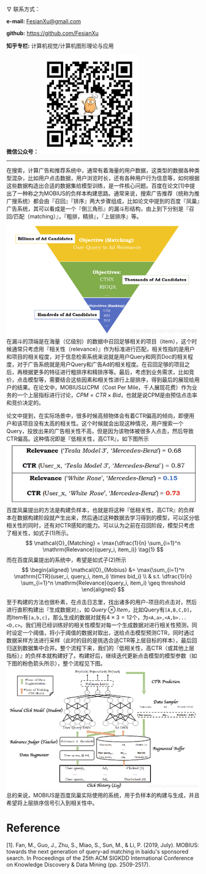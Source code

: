 ∇ 联系方式：

**e-mail:** FesianXu@gmail.com

**github:** https://github.com/FesianXu

**知乎专栏:** 计算机视觉/计算机图形理论与应用

**微信公众号：**
![qrcode][qrcode]

----

在搜索，计算广告和推荐系统中，通常有着海量的用户数据，这类型的数据各种类型混杂，比如用户点击数据，用户浏览时长，还有各种用户行为信息等，如何根据这些数据构造出合适的数据集给模型训练，是一件核心问题。百度在论文[1]中提出了一种称之为MOBIUS的负样本构建思路。通常来说，搜索广告推荐（统称为推广搜系统）都会由『召回』『排序』两大步骤组成，比如论文中提到的百度『凤巢』广告系统，其可以看成是一个『倒三角形』的漏斗形结构，由上到下分别是『召回/匹配（matching）』，『粗排，精排』，『上层排序』等。
![tri][tri]
在漏斗的顶端是在海量（亿级别）的数据中召回足够相关的项目（item），这个时候通常只考虑用『相关性（relevance）』作为标准进行匹配，相关性指的是用户和项目的相关程度，对于信息检索系统来说就是用户Query和网页Doc的相关程度，对于广告系统就是用户Query和广告Ad的相关程度。在召回足够的项目之后，再根据更多的特征进行粗排序和精排序等。最后，考虑到业务需求，比如竞价，点击模型等，需要结合这些因素和相关性进行上层排序，得到最后的展现给用户的结果。在论文中，MOBIUS以CPM（Cost Per Mile，千人展现花费）作为业务的一个上层指标进行讨论，$CPM = CTR \times Bid$，也就是说CPM是由预估点击率和竞价决定的。

论文中提到，在实际场景中，很多时候高频物体会有着CTR偏高的倾向，即便用户和该项目没有太高的相关性。这个时候就会出现这种情况，用户搜索一个Query，投放出来的广告相关性不高，但是因为该物体被很多人点击，然后导致CTR偏高。这种情况即是『低相关性，高CTR』，如下图所示
![frame][frame]
百度凤巢提出的方法是构建负样本，也就是将这种『低相关性，高CTR』的负样本在数据构建阶段就产生出来，然后通过这种数据去学习得到的模型，可以区分低相关性的同时，还有对CTR感知的能力。可以认为之前在召回阶段，模型只考虑了相关性，如式子(1)所示。
$$
\mathcal{O}_{Matching} = \max{\dfrac{1}{n} \sum_{i=1}^n \mathrm{Relevance}(query_i, item_i)}
\tag{1}
$$
而在百度凤巢提出的系统中，希望是如式子(2)所示
$$
\begin{aligned}
\mathcal{O}_{Mobius} &= \max{\sum_{i=1}^n \mathrm{CTR}(user_i, query_i, item_i) \times bid_i}  \\
& s.t. \dfrac{1}{n} \sum_{i=1}^n \mathrm{Relevance}(query_i, item_i) \geq threshold
\end{aligned}
$$

至于构建的方法也很朴素，在点击日志里，找出诸多的用户-项目的点击对，然后进行直积构建出『生成数据对』，如 $Query \otimes Item$，比如Query有`[A,B,C,D]`，而Item有`[a,b,c]`，那么生成的数据对就有$4 \times 3 = 12$个，为`<A,a>,<A,b>...<D,c>`。我们用已经训练好的相关性模型对每一个生成数据对进行相关性预测，同时设定一个阈值，将小于阈值的数据对取出，送给点击模型预测CTR，同时通过数据采样方法进行采样（此时的目的是挑选合适CTR等上层目标的样本），最后回归送到数据集中合并。整个流程下来，我们的『低相关性，高CTR（或其他上层指标）』的负样本就构建好了。构建好后，继续迭代更新点击模型的模型参数（如下图的粉色箭头所示），整个流程见下图。
![liuchen][liuchen]
总的来说，MOBIUS是百度凤巢实际使用的系统，用于负样本的构建与生成，并且希望将上层排序信号引入到相关性中。


# Reference
[1]. Fan, M., Guo, J., Zhu, S., Miao, S., Sun, M., & Li, P. (2019, July). MOBIUS: towards the next generation of query-ad matching in baidu's sponsored search. In Proceedings of the 25th ACM SIGKDD International Conference on Knowledge Discovery & Data Mining (pp. 2509-2517).



[qrcode]: ./imgs/qrcode.png

[tri]: ./imgs/tri.png
[frame]: ./imgs/frame.png
[liuchen]: ./imgs/liuchen.png

